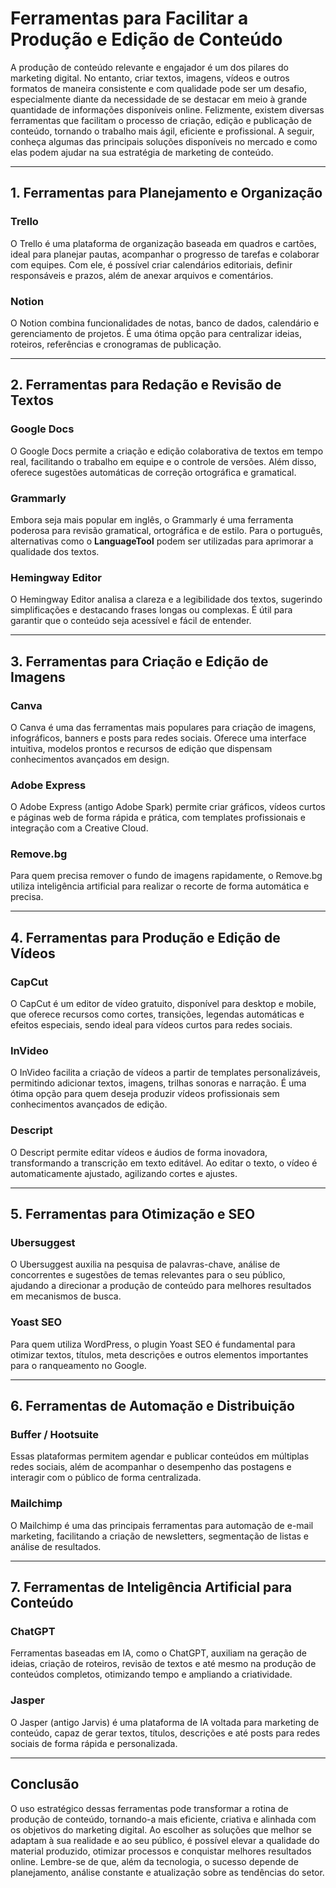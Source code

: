# Ferramentas para Facilitar a Produção e Edição de Conteúdo

A produção de conteúdo relevante e engajador é um dos pilares do marketing digital. No entanto, criar textos, imagens, vídeos e outros formatos de maneira consistente e com qualidade pode ser um desafio, especialmente diante da necessidade de se destacar em meio à grande quantidade de informações disponíveis online. Felizmente, existem diversas ferramentas que facilitam o processo de criação, edição e publicação de conteúdo, tornando o trabalho mais ágil, eficiente e profissional. A seguir, conheça algumas das principais soluções disponíveis no mercado e como elas podem ajudar na sua estratégia de marketing de conteúdo.

---

## 1. **Ferramentas para Planejamento e Organização**

### **Trello**
O Trello é uma plataforma de organização baseada em quadros e cartões, ideal para planejar pautas, acompanhar o progresso de tarefas e colaborar com equipes. Com ele, é possível criar calendários editoriais, definir responsáveis e prazos, além de anexar arquivos e comentários.

### **Notion**
O Notion combina funcionalidades de notas, banco de dados, calendário e gerenciamento de projetos. É uma ótima opção para centralizar ideias, roteiros, referências e cronogramas de publicação.

---

## 2. **Ferramentas para Redação e Revisão de Textos**

### **Google Docs**
O Google Docs permite a criação e edição colaborativa de textos em tempo real, facilitando o trabalho em equipe e o controle de versões. Além disso, oferece sugestões automáticas de correção ortográfica e gramatical.

### **Grammarly**
Embora seja mais popular em inglês, o Grammarly é uma ferramenta poderosa para revisão gramatical, ortográfica e de estilo. Para o português, alternativas como o **LanguageTool** podem ser utilizadas para aprimorar a qualidade dos textos.

### **Hemingway Editor**
O Hemingway Editor analisa a clareza e a legibilidade dos textos, sugerindo simplificações e destacando frases longas ou complexas. É útil para garantir que o conteúdo seja acessível e fácil de entender.

---

## 3. **Ferramentas para Criação e Edição de Imagens**

### **Canva**
O Canva é uma das ferramentas mais populares para criação de imagens, infográficos, banners e posts para redes sociais. Oferece uma interface intuitiva, modelos prontos e recursos de edição que dispensam conhecimentos avançados em design.

### **Adobe Express**
O Adobe Express (antigo Adobe Spark) permite criar gráficos, vídeos curtos e páginas web de forma rápida e prática, com templates profissionais e integração com a Creative Cloud.

### **Remove.bg**
Para quem precisa remover o fundo de imagens rapidamente, o Remove.bg utiliza inteligência artificial para realizar o recorte de forma automática e precisa.

---

## 4. **Ferramentas para Produção e Edição de Vídeos**

### **CapCut**
O CapCut é um editor de vídeo gratuito, disponível para desktop e mobile, que oferece recursos como cortes, transições, legendas automáticas e efeitos especiais, sendo ideal para vídeos curtos para redes sociais.

### **InVideo**
O InVideo facilita a criação de vídeos a partir de templates personalizáveis, permitindo adicionar textos, imagens, trilhas sonoras e narração. É uma ótima opção para quem deseja produzir vídeos profissionais sem conhecimentos avançados de edição.

### **Descript**
O Descript permite editar vídeos e áudios de forma inovadora, transformando a transcrição em texto editável. Ao editar o texto, o vídeo é automaticamente ajustado, agilizando cortes e ajustes.

---

## 5. **Ferramentas para Otimização e SEO**

### **Ubersuggest**
O Ubersuggest auxilia na pesquisa de palavras-chave, análise de concorrentes e sugestões de temas relevantes para o seu público, ajudando a direcionar a produção de conteúdo para melhores resultados em mecanismos de busca.

### **Yoast SEO**
Para quem utiliza WordPress, o plugin Yoast SEO é fundamental para otimizar textos, títulos, meta descrições e outros elementos importantes para o ranqueamento no Google.

---

## 6. **Ferramentas de Automação e Distribuição**

### **Buffer / Hootsuite**
Essas plataformas permitem agendar e publicar conteúdos em múltiplas redes sociais, além de acompanhar o desempenho das postagens e interagir com o público de forma centralizada.

### **Mailchimp**
O Mailchimp é uma das principais ferramentas para automação de e-mail marketing, facilitando a criação de newsletters, segmentação de listas e análise de resultados.

---

## 7. **Ferramentas de Inteligência Artificial para Conteúdo**

### **ChatGPT**
Ferramentas baseadas em IA, como o ChatGPT, auxiliam na geração de ideias, criação de roteiros, revisão de textos e até mesmo na produção de conteúdos completos, otimizando tempo e ampliando a criatividade.

### **Jasper**
O Jasper (antigo Jarvis) é uma plataforma de IA voltada para marketing de conteúdo, capaz de gerar textos, títulos, descrições e até posts para redes sociais de forma rápida e personalizada.

---

## **Conclusão**

O uso estratégico dessas ferramentas pode transformar a rotina de produção de conteúdo, tornando-a mais eficiente, criativa e alinhada com os objetivos do marketing digital. Ao escolher as soluções que melhor se adaptam à sua realidade e ao seu público, é possível elevar a qualidade do material produzido, otimizar processos e conquistar melhores resultados online. Lembre-se de que, além da tecnologia, o sucesso depende de planejamento, análise constante e atualização sobre as tendências do setor.